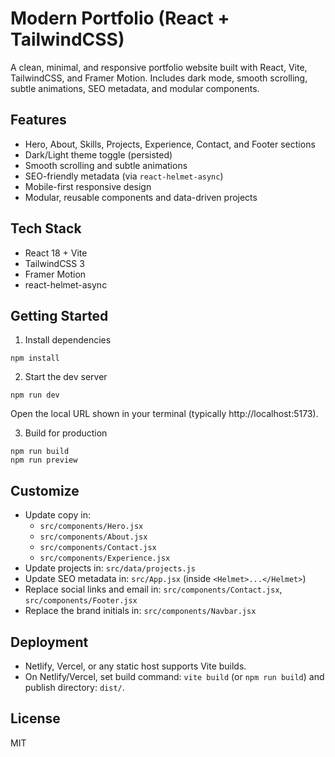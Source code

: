 # Modern Portfolio (React + TailwindCSS)

A clean, minimal, and responsive portfolio website built with React, Vite, TailwindCSS, and Framer Motion. Includes dark mode, smooth scrolling, subtle animations, SEO metadata, and modular components.

## Features
- Hero, About, Skills, Projects, Experience, Contact, and Footer sections
- Dark/Light theme toggle (persisted)
- Smooth scrolling and subtle animations
- SEO-friendly metadata (via `react-helmet-async`)
- Mobile-first responsive design
- Modular, reusable components and data-driven projects

## Tech Stack
- React 18 + Vite
- TailwindCSS 3
- Framer Motion
- react-helmet-async

## Getting Started

1) Install dependencies
```
npm install
```

2) Start the dev server
```
npm run dev
```
Open the local URL shown in your terminal (typically http://localhost:5173).

3) Build for production
```
npm run build
npm run preview
```

## Customize
- Update copy in:
  - `src/components/Hero.jsx`
  - `src/components/About.jsx`
  - `src/components/Contact.jsx`
  - `src/components/Experience.jsx`
- Update projects in: `src/data/projects.js`
- Update SEO metadata in: `src/App.jsx` (inside `<Helmet>...</Helmet>`)
- Replace social links and email in: `src/components/Contact.jsx`, `src/components/Footer.jsx`
- Replace the brand initials in: `src/components/Navbar.jsx`

## Deployment
- Netlify, Vercel, or any static host supports Vite builds.
- On Netlify/Vercel, set build command: `vite build` (or `npm run build`) and publish directory: `dist/`.

## License
MIT

